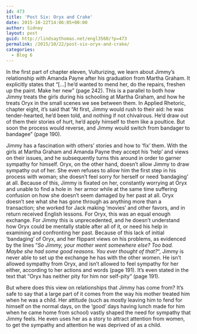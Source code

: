 ```yaml
---
id: 473
title: 'Post Six: Oryx and Crake'
date: 2015-10-22T14:06:05+00:00
author: Sidney
layout: post
guid: http://lindsaythomas.net/engl3560/?p=473
permalink: /2015/10/22/post-six-oryx-and-crake/
categories:
  - Blog 6
---
```

In the first part of chapter eleven, Vulturizing, we learn about Jimmy&#8217;s relationship with Amanda Payne after his graduation from Martha Graham. It explicitly states that &#8220;[&#8230;] he&#8217;d wanted to mend her, do the repairs, freshen up the paint. Make her new&#8221; (page 242). This is a parallel to both how Jimmy treats the girls during his schooling at Martha Graham, and how he treats Oryx in the small scenes we see between them. In Applied Rhetoric, chapter eight, it&#8217;s said that &#8220;At first, Jimmy would rush to their aid: he was tender-hearted, he&#8217;d been told, and nothing if not chivalrous. He&#8217;d draw out of them their stories of hurt, he&#8217;d apply himself to them like a poultice. But soon the process would reverse, and Jimmy would switch from bandager to bandagee&#8221; (page 190).

Jimmy has a fascination with others&#8217; stories and how to &#8216;fix&#8217; them. With the girls at Martha Graham and Amanda Payne they accept his &#8216;help&#8217; and views on their issues, and he subsequently turns this around in order to garner sympathy for himself. Oryx, on the other hand, doesn&#8217;t allow Jimmy to draw sympathy out of her. She even refuses to allow him the first step in his process with woman; she doesn&#8217;t feel sorry for herself or need &#8216;bandaging&#8217; at all. Because of this, Jimmy is fixated on her, constantly worrying at Oryx and unable to find a hole in  her armor while at the same time suffering confusion on how she doesn&#8217;t seem damaged by her past at all. Oryx doesn&#8217;t see what she has gone through as anything more than a transaction; she worked for Jack making &#8216;movies&#8217; and other favors, and in return received English lessons. For Oryx, this was an equal enough exchange. For Jimmy this is unprecedented, and he doesn&#8217;t understand how Oryx could be mentally stable after all of it, or need his help in examining and confronting her past. Because of this lack of initial &#8216;bandaging&#8217; of Oryx, and her flippant views on his problems, as evidenced by the lines &#8220;_So Jimmy, your mother went somewhere else? Too bad. Maybe she had some good reasons. You ever thought of that?_&#8220;, Jimmy is never able to set up the exchange he has with the other women. He isn&#8217;t allowed sympathy from Oryx, and isn&#8217;t allowed to feel sympathy for her either, according to her actions and words (page 191). It&#8217;s even stated in the text that &#8220;Oryx has neither pity for him nor self-pity&#8221; (page 191).

But where does this view on relationships that Jimmy has come from? It&#8217;s safe to say that a large part of it comes from the way his mother treated him when he was a child. Her attitude (such as mostly leaving him to fend for himself on the normal days, on the &#8216;good&#8217; days having lunch made for him when he came home from school) vastly shaped the need for sympathy that Jimmy feels. He even uses her as a story to attract attention from women, to get the sympathy and attention he was deprived of as a child.